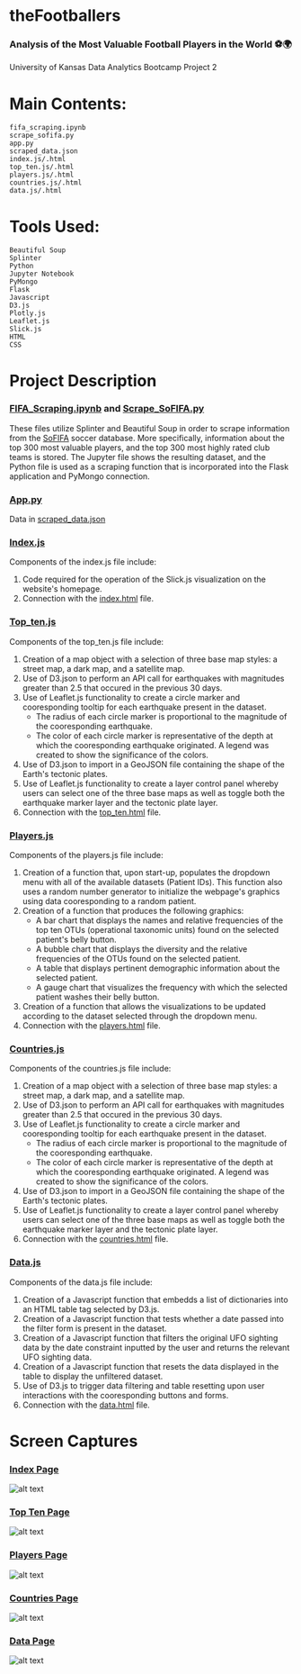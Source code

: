 # theFootballers
### Analysis of the Most Valuable Football Players in the World ⚽️🌍
University of Kansas Data Analytics Bootcamp Project 2

# Main Contents:
    fifa_scraping.ipynb
    scrape_sofifa.py
    app.py
    scraped_data.json
    index.js/.html
    top_ten.js/.html
    players.js/.html
    countries.js/.html
    data.js/.html

# Tools Used:
    Beautiful Soup
    Splinter
    Python
    Jupyter Notebook
    PyMongo
    Flask
    Javascript
    D3.js
    Plotly.js
    Leaflet.js
    Slick.js
    HTML
    CSS

# Project Description

### [FIFA_Scraping.ipynb](//) and [Scrape_SoFIFA.py](//)
These files utilize Splinter and Beautiful Soup in order to scrape information from the [SoFIFA](https://sofifa.com/) soccer database. More specifically, information about the top 300 most valuable players, and the top 300 most highly rated club teams is stored. The Jupyter file shows the resulting dataset, and the Python file is used as a scraping function that is incorporated into the Flask application and PyMongo connection.

### [App.py](//)
Data in [scraped_data.json]()
### [Index.js](//)
Components of the index.js file include:
1. Code required for the operation of the Slick.js visualization on the website's homepage.
2. Connection with the [index.html](//) file.

### [Top_ten.js](//)
Components of the top_ten.js file include:
1. Creation of a map object with a selection of three base map styles: a street map, a dark map, and a satellite map.
2. Use of D3.json to perform an API call for earthquakes with magnitudes greater than 2.5 that occured in the previous 30 days.
3. Use of Leaflet.js functionality to create a circle marker and cooresponding tooltip for each earthquake present in the dataset.
    <ul>
    <li>The radius of each circle marker is proportional to the magnitude of the cooresponding earthquake.</li>
    <li>The color of each circle marker is representative of the depth at which the cooresponding earthquake originated. A legend was created to show the significance of the colors.</li>
    </ul>
4. Use of D3.json to import in a GeoJSON file containing the shape of the Earth's tectonic plates.
5. Use of Leaflet.js functionality to create a layer control panel whereby users can select one of the three base maps as well as toggle both the earthquake marker layer and the tectonic plate layer.
6. Connection with the [top_ten.html](//) file.
### [Players.js](//)
Components of the players.js file include:
1. Creation of a function that, upon start-up, populates the dropdown menu with all of the available datasets (Patient IDs). This function also uses a random number generator to initialize the webpage's graphics using data cooresponding to a random patient.
2. Creation of a function that produces the following graphics:
    <ul>
    <li>A bar chart that displays the names and relative frequencies of the top ten OTUs (operational taxonomic units) found on the selected patient's belly button.</li>
    <li>A bubble chart that displays the diversity and the relative frequencies of the OTUs found on the selected patient.</li>
    <li>A table that displays pertinent demographic information about the selected patient.</li>
    <li>A gauge chart that visualizes the frequency with which the selected patient washes their belly button.</li>
    </ul>
3. Creation of a function that allows the visualizations to be updated according to the dataset selected through the dropdown menu.
4. Connection with the [players.html](//) file.
### [Countries.js](//)
Components of the countries.js file include:
1. Creation of a map object with a selection of three base map styles: a street map, a dark map, and a satellite map.
2. Use of D3.json to perform an API call for earthquakes with magnitudes greater than 2.5 that occured in the previous 30 days.
3. Use of Leaflet.js functionality to create a circle marker and cooresponding tooltip for each earthquake present in the dataset.
    <ul>
    <li>The radius of each circle marker is proportional to the magnitude of the cooresponding earthquake.</li>
    <li>The color of each circle marker is representative of the depth at which the cooresponding earthquake originated. A legend was created to show the significance of the colors.</li>
    </ul>
4. Use of D3.json to import in a GeoJSON file containing the shape of the Earth's tectonic plates.
5. Use of Leaflet.js functionality to create a layer control panel whereby users can select one of the three base maps as well as toggle both the earthquake marker layer and the tectonic plate layer.
6. Connection with the [countries.html](//) file.
### [Data.js](//)
Components of the data.js file include:
1. Creation of a Javascript function that embedds a list of dictionaries into an HTML table tag selected by D3.js.
2. Creation of a Javascript function that tests whether a date passed into the filter form is present in the dataset.
3. Creation of a Javascript function that filters the original UFO sighting data by the date constraint inputted by the user and returns the relevant UFO sighting data.
4. Creation of a Javascript function that resets the data displayed in the table to display the unfiltered dataset.
5. Use of D3.js to trigger data filtering and table resetting upon user interactions with the cooresponding buttons and forms.
6. Connection with the [data.html](//) file.

# Screen Captures

### [Index Page](https://blhawkins.github.io/theFootballers/Webpages/index.html)
![alt text](// 'Screenshot of Index Page')

### [Top Ten Page](//)
![alt text](// 'Screenshot of Top Ten Page')

### [Players Page](//)
![alt text](// 'Screenshot of Players Page')

### [Countries Page](//)
![alt text](// 'Screenshot of Countries Page')

### [Data Page](//)
![alt text](// 'Screenshot of Data Page')
